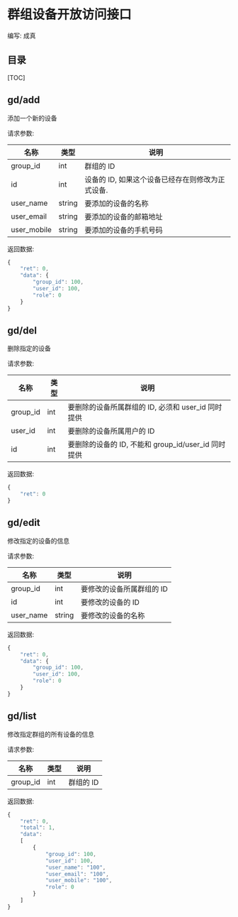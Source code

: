 # 群组设备开放访问接口

编写: 成真

## 目录

[TOC]

## gd/add

添加一个新的设备

请求参数:

| 名称          | 类型      | 说明
| ---           | ---       | ---
| group_id      | int       | 群组的 ID
| id            | int       | 设备的 ID, 如果这个设备已经存在则修改为正式设备.
| user_name     | string    | 要添加的设备的名称
| user_email    | string    | 要添加的设备的邮箱地址
| user_mobile   | string    | 要添加的设备的手机号码

返回数据:

```javascript
{
    "ret": 0, 
    "data": {
        "group_id": 100,
        "user_id": 100,
        "role": 0
    }
}
```

## gd/del

删除指定的设备

请求参数:

| 名称          | 类型      | 说明
| ---           | ---       | ---
| group_id      | int       | 要删除的设备所属群组的 ID, 必须和 user_id 同时提供
| user_id       | int       | 要删除的设备所属用户的 ID
| id            | int       | 要删除的设备的 ID, 不能和 group_id/user_id 同时提供

返回数据:

```javascript
{
    "ret": 0 
}
```

## gd/edit

修改指定的设备的信息

请求参数:

| 名称          | 类型      | 说明
| ---           | ---       | ---
| group_id      | int       | 要修改的设备所属群组的 ID
| id            | int       | 要修改的设备的 ID
| user_name     | string    | 要修改的设备的名称

返回数据:

```javascript
{
    "ret": 0,
    "data": {
        "group_id": 100,
        "user_id": 100,
        "role": 0
    }
}
```


## gd/list

修改指定群组的所有设备的信息

请求参数:

| 名称          | 类型      | 说明
| ---           | ---       | ---
| group_id      | int       | 群组的 ID

返回数据:

```javascript
{
    "ret": 0,
    "total": 1,
    "data": 
    [
        {
            "group_id": 100,
            "user_id": 100,
            "user_name": "100",
            "user_email": "100",
            "user_mobile": "100",
            "role": 0
        }
    ]
}
```

